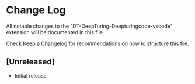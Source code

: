 # Change Log

All notable changes to the "DT-DeepTuring-Deepturingcode-vscode" extension will be documented in this file.

Check [Keep a Changelog](http://keepachangelog.com/) for recommendations on how to structure this file.

## [Unreleased]

- Initial release